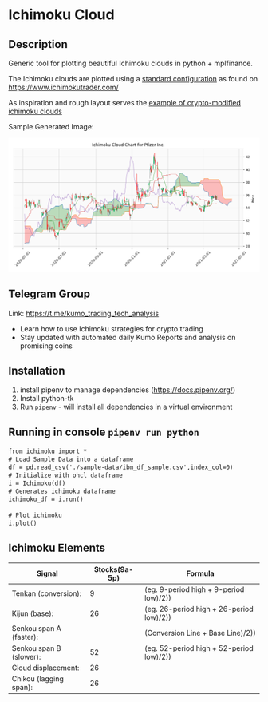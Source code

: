 # Ichimoku Cloud 

## Description
Generic tool for plotting beautiful Ichimoku clouds in python + mplfinance. 

The Ichimoku clouds are plotted using a [standard configuration](https://www.ichimokutrader.com/elements.html) as found on https://www.ichimokutrader.com/ 

As inspiration and rough layout serves the [example of crypto-modified ichimoku clouds](https://github.com/kumotrader/ichimoku-crypto)

Sample Generated Image:

![Ichimoku Sample Code](https://github.com/viorell91/ichimoku-cloud/blob/main/sample-data/sample_pfe.png "Ichimoku Cloud Pfizer Inc. Plot")


## Telegram Group
Link: https://t.me/kumo_trading_tech_analysis
- Learn how to use Ichimoku strategies for crypto trading
- Stay updated with automated daily Kumo Reports and analysis on promising coins


## Installation
1. install pipenv to manage dependencies (https://docs.pipenv.org/)
2. Install python-tk
3. Run `pipenv` - will install all dependencies in a virtual environment


## Running in console  `pipenv run python`
```
from ichimoku import *
# Load Sample Data into a dataframe
df = pd.read_csv('./sample-data/ibm_df_sample.csv',index_col=0)
# Initialize with ohcl dataframe
i = Ichimoku(df)
# Generates ichimoku dataframe
ichimoku_df = i.run()

# Plot ichimoku
i.plot()
```



## Ichimoku Elements
| Signal                 |  Stocks(9a-5p) | Formula                                 |
|------------------------|----------------|-----------------------------------------|
| Tenkan (conversion):   |   9            | (eg. 9-period high + 9-period low)/2))  |
| Kijun (base):          |  26            | (eg. 26-period high + 26-period low)/2))|
| Senkou span A (faster):|                | (Conversion Line + Base Line)/2))       |
| Senkou span B (slower):|  52            | (eg. 52-period high + 52-period low)/2))|
| Cloud displacement:    |  26            |                                         |
| Chikou (lagging span): |  26            |                                         |
